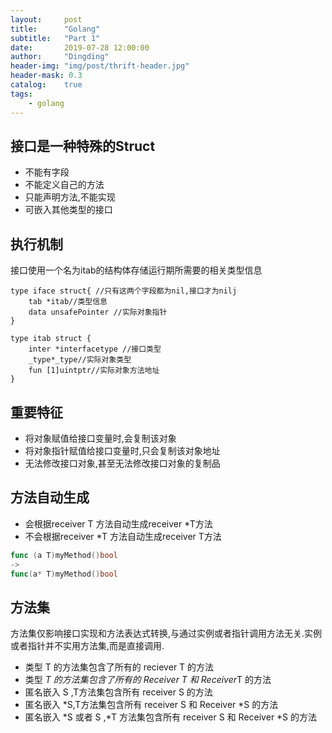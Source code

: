 ```yaml
---
layout:     post
title:      "Golang"
subtitle:   "Part 1"
date:       2019-07-28 12:00:00
author:     "Dingding"
header-img: "img/post/thrift-header.jpg"
header-mask: 0.3
catalog:    true
tags:
	- golang
---
```

## 接口是一种特殊的Struct
* 不能有字段
* 不能定义自己的方法
* 只能声明方法,不能实现
* 可嵌入其他类型的接口

## 执行机制
接口使用一个名为itab的结构体存储运行期所需要的相关类型信息

```
type iface struct{ //只有这两个字段都为nil,接口才为nilj
	tab *itab//类型信息
	data unsafePointer //实际对象指针
}

type itab struct {
	inter *interfacetype //接口类型
	_type*_type//实际对象类型
	fun [1]uintptr//实际对象方法地址
}
```

## 重要特征
* 将对象赋值给接口变量时,会复制该对象
* 将对象指针赋值给接口变量时,只会复制该对象地址
* 无法修改接口对象,甚至无法修改接口对象的复制品

## 方法自动生成
* 会根据receiver T 方法自动生成receiver *T方法
* 不会根据receiver *T 方法自动生成receiver T方法
```go
func (a T)myMethod()bool
->
func(a* T)myMethod()bool
```

## 方法集
方法集仅影响接口实现和方法表达式转换,与通过实例或者指针调用方法无关.实例或者指针并不实用方法集,而是直接调用.

* 类型 T 的方法集包含了所有的 reciever T 的方法
* 类型 *T 的方法集包含了所有的 Receiver T 和 Receiver*T 的方法
* 匿名嵌入 S ,T方法集包含所有 receiver S 的方法
* 匿名嵌入 *S,T方法集包含所有 receiver S 和 Receiver *S 的方法
* 匿名嵌入 *S 或者 S ,*T 方法集包含所有 receiver S 和 Receiver *S 的方法